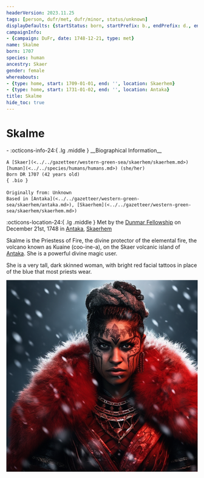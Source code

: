 ```yaml
---
headerVersion: 2023.11.25
tags: [person, dufr/met, dufr/minor, status/unknown]
displayDefaults: {startStatus: born, startPrefix: b., endPrefix: d., endStatus: died}
campaignInfo:
- {campaign: DuFr, date: 1748-12-21, type: met}
name: Skalme
born: 1707
species: human
ancestry: Skaer
gender: female
whereabouts:
- {type: home, start: 1709-01-01, end: '', location: Skaerhem}
- {type: home, start: 1731-01-02, end: '', location: Antaka}
title: Skalme
hide_toc: true
---
```


# Skalme
<div class="grid cards ext-narrow-margin ext-one-column" markdown>
- :octicons-info-24:{ .lg .middle } __Biographical Information__

    A [Skaer](<../../gazetteer/western-green-sea/skaerhem/skaerhem.md>) [human](<../../species/humans/humans.md>) (she/her)  
    Born DR 1707 (42 years old)  
    { .bio }

    Originally from: Unknown
    Based in [Antaka](<../../gazetteer/western-green-sea/skaerhem/antaka.md>), [Skaerhem](<../../gazetteer/western-green-sea/skaerhem/skaerhem.md>)
</div>



:octicons-location-24:{ .lg .middle } Met by the [Dunmar Fellowship](<../pcs/dunmar-fellowship/dunmar-fellowship.md>) on December 21st, 1748 in [Antaka](<../../gazetteer/western-green-sea/skaerhem/antaka.md>), [Skaerhem](<../../gazetteer/western-green-sea/skaerhem/skaerhem.md>)  


Skalme is the Priestess of Fire, the divine protector of the elemental fire, the volcano known as  Kuaine (coo-ine-a), on the Skaer volcanic island of [Antaka](<../../gazetteer/western-green-sea/skaerhem/antaka.md>). She is a powerful divine magic user. 

She is a very tall, dark skinned woman, with bright red facial tattoos in place of the blue that most priests wear. 

![Skalme Portrait](../../assets/skalme-portrait.png)

